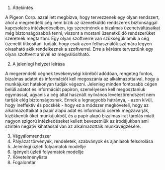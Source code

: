 1. Áttekintés

A Pigeon Corp. azzal lett megbízva, hogy tervezzenek egy olyan rendszert, ahol a megrendelő cég nem bízik az üzenetküldő rendszerek biztonsággal kapcsolatos intézkedéseiben, így szeretnének a bizalmas üzenetváltásaikat még biztonságosabbá tenni, viszont a mostani üzenetküldő rendszerüket szeretnék megtartani. Egy olyan szoftverre van szükségük amik a cég üzenetit titkosítani tudják, hogy csak azon felhasználók számára legyen olvasható akik rendelkeznek a szoftverrel. Erre a kérésre terveztünk egy olyan szoftvert amivel ez megvalósítható.

2. A jelenlegi helyzet leírása

A megerendelő cégnek tevékenységi köréből adódóan, rengeteg fontos, bizalmas adatot és információt kell megoszania az alkalmazottaival, hogy a munkájukat hatékonyan tudják végezni. Jelenleg minden fontosabb cégen belüli adatot és információt papíron, személyesen kell megosztaniuk egymással, ugyanis a cég által használt nyilvános levelezőrendszert nem tartják elég biztonságosnak. Ennek a legnagyobb hátránya, - azon kívül, hogy ineffektív és pocskék - hogy ez a módszer megköveteli, hogy az alkalmazottaikat a papír alapú adat és információ cserék megzavarják, kizökkentik őket munkájukból, és a papír alapú bizalmas irat tárolás miatt nagyon szigorú intézkedéseket kellett bevezetniük az irodájukban ami szintén negatív kihatással van az alkalmazottaik munkavégzésére.

3. Vágyálomrendszer
4. Pályázat törvények, rendeletek, szabványok és ajánlások felsorolása
5. Jelenlegi üzleti folyamatok modellje
6. Igényelt üzleti folyamatok modellje
7. Követelménylista
8. Fogalomtár
